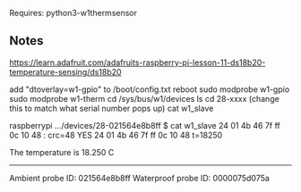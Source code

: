 
Requires: python3-w1thermsensor

Notes
-----
https://learn.adafruit.com/adafruits-raspberry-pi-lesson-11-ds18b20-temperature-sensing/ds18b20

add "dtoverlay=w1-gpio" to /boot/config.txt
reboot
sudo modprobe w1-gpio
sudo modprobe w1-therm
cd /sys/bus/w1/devices
ls
cd 28-xxxx (change this to match what serial number pops up)
cat w1_slave

raspberrypi .../devices/28-021564e8b8ff $ cat w1_slave
24 01 4b 46 7f ff 0c 10 48 : crc=48 YES
24 01 4b 46 7f ff 0c 10 48 t=18250

The temperature is 18.250 C

-------------------------------------

Ambient probe ID: 021564e8b8ff
Waterproof probe ID: 0000075d075a
